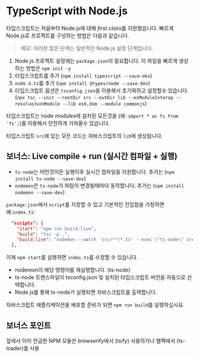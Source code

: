 # TypeScript with Node.js

타입스크립트는 처음부터 Node.js에 대해 *first class*를 지원했습니다. 빠르게 Node.js로 프로젝트를 구성하는 방법은 다음과 같습니다.

> 메모: 이러한 많은 단계는 일반적인 Node.js 설정 단계입니다.

1. Node.js 프로젝트 설정에는 `package.json`이 필요합니다. 이 파일을 빠르게 생성하는 방법은 `npm init -y`
1. 타입스크립트를 추가 (`npm install typescript --save-dev`)
1. `node.d.ts`를 추가 (`npm install @types/node --save-dev`)
1. 타입스크립트 옵션은 `tsconfig.json`을 이용해서 초기화하고 설정할수 있습니다. (`npx tsc --init --rootDir src --outDir lib --esModuleInterop --resolveJsonModule --lib es6,dom --module commonjs`)

타입스크립트는 node modules에 설치된 모든것을 (예: `import * as fs from 'fs';`)를 이용해서 안전하게 가져올수 있습니다.

타입스크립트 `src`에 있는 모든 코드는 자바스크립트의 `lib`에 생성됩니다.

## 보너스: Live compile + run (실시간 컴파일 + 실행)

-   `ts-node`는 어떤것이든 실행이후 실시간 컴파일을 지원합니다. 추가는 (`npm install ts-node --save-dev`)
-   `nodemon`은 `ts-node`가 파일이 변경될때마다 동작합니다. 추가는 (`npm install nodemon --save-dev`)

`package.json`에서 `script`를 지정할 수 있고 기본적인 진입점을 가정하면 예:`index.ts`:

```json
  "scripts": {
    "start": "npm run build:live",
    "build": "tsc -p .",
    "build:live": "nodemon --watch 'src/**/*.ts' --exec \"ts-node\" src/index.ts"
  },
```

이제 `npm start`를 실행하면 `index.ts`를 수정할 수 있습니다.

-   nodemon이 해당 명령어를 재실행합니다. (ts-node)
-   ts-node 트랜스파일이 tsconfig.json 및 설치된 타입스크립트 버전을 자동으로 선택합니다.
-   Node.js를 통해 ts-node가 실행되면 자바스크립트를 출력합니다.

자바스크립트 애플리케이션을 배포할 준비가 되면 `npm run build`를 실행하십시요.

## 보너스 포인트

앞에서 이미 언급한 NPM 모듈은 browserify에서 (tsify) 사용하거나 웹팩에서 (ts-loader)를 사용

